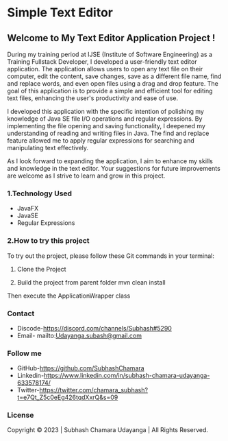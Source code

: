 # Simple Text Editor

## Welcome to My Text Editor Application Project !

During my training period at IJSE (Institute of Software Engineering) as a Training Fullstack Developer, I developed a user-friendly text editor application. The application allows users to open any text file on their computer, edit the content, save changes, save as a different file name, find and replace words, and even open files using a drag and drop feature. The goal of this application is to provide a simple and efficient tool for editing text files, enhancing the user's productivity and ease of use.

I developed this application with the specific intention of polishing my knowledge of Java SE file I/O operations and regular expressions. By implementing the file opening and saving functionality, I deepened my understanding of reading and writing files in Java. The find and replace feature allowed me to apply regular expressions for searching and manipulating text effectively.

As I look forward to expanding the application, I aim to enhance my skills and knowledge in the text editor. Your suggestions for future improvements are welcome as I strive to learn and grow in this project.

### 1.Technology Used

 - JavaFX
 - JavaSE
 - Regular Expressions


### 2.How to try this project
  
  To try out the project, please follow these Git commands in your terminal:
  1. Clone the Project 
     
   
  2. Build the project from parent folder
    mvn clean install
  
  Then execute the ApplicationWrapper class  
  
### Contact
 
-  Discode-https://discord.com/channels/Subhash#5290
-  Email-  mailto:Udayanga.subash@gmail.com
    
### Follow me

- GitHub-https://github.com/SubhashChamara
- Linkedin-https://www.linkedin.com/in/subhash-chamara-udayanga-633578174/
- Twitter-https://twitter.com/chamara_subhash?t=e7Qt_Z5c0eEg426tqdXxrQ&s=09


### License
Copyright &copy; 2023 | Subhash Chamara Udayanga | All Rights Reserved.
